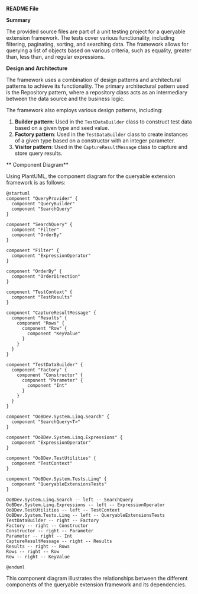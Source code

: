 **README File**

**Summary**

The provided source files are part of a unit testing project for a queryable extension framework. The tests cover various functionality, including filtering, paginating, sorting, and searching data. The framework allows for querying a list of objects based on various criteria, such as equality, greater than, less than, and regular expressions.

**Design and Architecture**

The framework uses a combination of design patterns and architectural patterns to achieve its functionality. The primary architectural pattern used is the Repository pattern, where a repository class acts as an intermediary between the data source and the business logic.

The framework also employs various design patterns, including:

1. **Builder pattern**: Used in the `TestDataBuilder` class to construct test data based on a given type and seed value.
2. **Factory pattern**: Used in the `TestDataBuilder` class to create instances of a given type based on a constructor with an integer parameter.
3. **Visitor pattern**: Used in the `CaptureResultMessage` class to capture and store query results.

** Component Diagram**

Using PlantUML, the component diagram for the queryable extension framework is as follows:

```plantuml
@startuml
component "QueryProvider" {
  component "QueryBuilder"
  component "SearchQuery"
}

component "SearchQuery" {
  component "Filter"
  component "OrderBy"
}

component "Filter" {
  component "ExpressionOperator"
}

component "OrderBy" {
  component "OrderDirection"
}

component "TestContext" {
  component "TestResults"
}

component "CaptureResultMessage" {
  component "Results" {
    component "Rows" {
      component "Row" {
        component "KeyValue"
      }
    }
  }
}

component "TestDataBuilder" {
  component "Factory" {
    component "Constructor" {
      component "Parameter" {
        component "Int"
      }
    }
  }
}

component "OoBDev.System.Linq.Search" {
  component "SearchQuery<T>"
}

component "OoBDev.System.Linq.Expressions" {
  component "ExpressionOperator"
}

component "OoBDev.TestUtilities" {
  component "TestContext"
}

component "OoBDev.System.Tests.Linq" {
  component "QueryableExtensionsTests"
}

OoBDev.System.Linq.Search -- left -- SearchQuery
OoBDev.System.Linq.Expressions -- left -- ExpressionOperator
OoBDev.TestUtilities -- left -- TestContext
OoBDev.System.Tests.Linq -- left -- QueryableExtensionsTests
TestDataBuilder -- right -- Factory
Factory -- right -- Constructor
Constructor -- right -- Parameter
Parameter -- right -- Int
CaptureResultMessage -- right -- Results
Results -- right -- Rows
Rows -- right -- Row
Row -- right -- KeyValue

@enduml
```

This component diagram illustrates the relationships between the different components of the queryable extension framework and its dependencies.